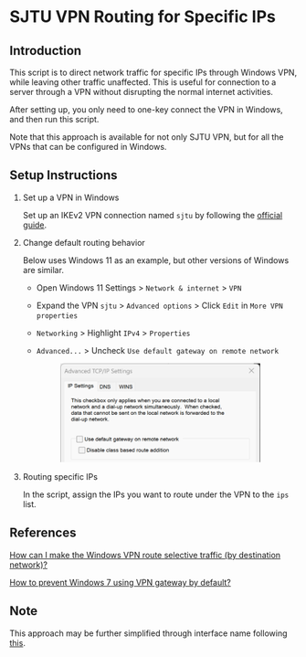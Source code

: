 # SJTU VPN Routing for Specific IPs

## Introduction

This script is to direct network traffic for specific IPs through Windows VPN, while leaving other traffic unaffected. This is useful for connection to a server through a VPN without disrupting the normal internet activities.

After setting up, you only need to one-key connect the VPN in Windows, and then run this script.

Note that this approach is available for not only SJTU VPN, but for all the VPNs that can be configured in Windows.

## Setup Instructions

1. Set up a VPN in Windows

    Set up an IKEv2 VPN connection named `sjtu` by following the [official guide](https://net.sjtu.edu.cn/info/1200/3286.htm).

2. Change default routing behavior

    Below uses Windows 11 as an example, but other versions of Windows are similar.

    - Open Windows 11 Settings > `Network & internet` > `VPN`

    - Expand the VPN `sjtu` > `Advanced options` > Click `Edit` in `More VPN properties`

    - `Networking` > Highlight `IPv4` > `Properties`
    
    - `Advanced...` > Uncheck `Use default gateway on remote network`

    <p align="center">
        <img src="pics\change_windows_default_routing.png" width="350"/>
    </p>

3. Routing specific IPs

    In the script, assign the IPs you want to route under the VPN to the `ips` list.

## References

[How can I make the Windows VPN route selective traffic (by destination network)?](https://superuser.com/questions/12022/how-can-i-make-the-windows-vpn-route-selective-traffic-by-destination-network)

[How to prevent Windows 7 using VPN gateway by default?](https://superuser.com/questions/861454/how-to-prevent-windows-7-using-vpn-gateway-by-default/862409#862409)

## Note

This approach may be further simplified through interface name following [this](https://documentation.meraki.com/MX/Client_VPN/Configuring_Split_Tunnel_Client_VPN#Configuring_Split_Tunnel_for_Windows).